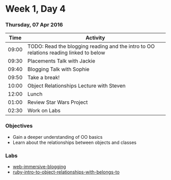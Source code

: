 # Week 1, Day 4

### Thursday, 07 Apr 2016

| Time | Activity |
| --- | --- |
| 09:00 | TODO: Read the blogging reading and the intro to OO relations reading linked to below |
| 09:30 | Placements Talk with Jackie |
| 09:40 | Blogging Talk with Sophie |
| 09:50 | Take a break! |
| 10:00 | Object Relationships Lecture with Steven |
| 12:00 | Lunch |
| 01:00 | Review Star Wars Project |
| 02:30 | Work on Labs |

### Objectives

- Gain a deeper understanding of OO basics 
- Learn about the relationships between objects and classes 

### Labs

- [web-immersive-blogging](http://www.github.com/learn-co-students/web-immersive-blogging-web-0416)
- [ruby-intro-to-object-relationships-with-belongs-to](http://www.github.com/learn-co-students/ruby-intro-to-object-relationships-with-belongs-to-web-0416)

